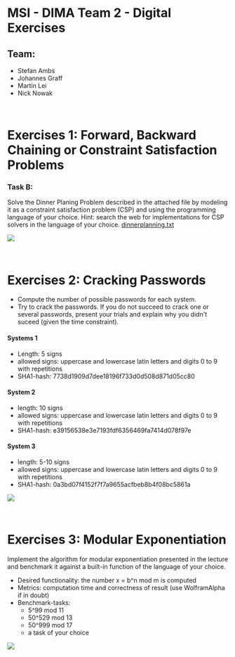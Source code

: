 # MSI - DIMA Team 2 - Digital Exercises

## Team:

- Stefan Ambs
- Johannes Graff
- Martin Lei
- Nick Nowak

<br>

# Exercises 1: Forward, Backward Chaining or Constraint Satisfaction Problems

### Task B:

Solve the Dinner Planing Problem described in the attached file by modeling it as a constraint satisfaction problem (CSP) and using the programming language of your choice.
Hint: search the web for implementations for CSP solvers in the language of your choice.
[dinnerplanning.txt](https://moodle.htwg-konstanz.de/moodle/pluginfile.php/19532/mod_assign/introattachment/0/dinnerplanning.txt?forcedownload=1)

![](https://img.shields.io/badge/Deadline-November_15th,_2023,_07:45-red?style=for-the-badge)

<br>

# Exercises 2: Cracking Passwords

- Compute the number of possible passwords for each system.
- Try to crack the passwords. If you do not succeed to crack one or several passwords, present your trials and explain why you didn't suceed (given the time constraint).

#### Systems 1

- Length: 5 signs
- allowed signs: uppercase and lowercase latin letters and digits 0 to 9 with repetitions
- SHA1-hash: 7738d1909d7dee18196f733d0d508d871d05cc80

#### System 2

- length: 10 signs
- allowed signs: uppercase and lowercase latin letters and digits 0 to 9 with repetitions
- SHA1-hash: e39156538e3e7193fdf6356469fa7414d078f97e

#### System 3

- length: 5-10 signs
- allowed signs: uppercase and lowercase latin letters and digits 0 to 9 with repetitions
- SHA1-hash: 0a3bd07f4152f7f7a9655acfbeb8b4f08bc5861a

![](https://img.shields.io/badge/Deadline-December_6th,_2023,_07:45-red?style=for-the-badge)

<br>

# Exercises 3: Modular Exponentiation

Implement the algorithm for modular exponentiation presented in the lecture and benchmark it against a built-in function of the language of your choice.

- Desired functionality: the number x = b^n mod m is computed
- Metrics: computation time and correctness of result (use WolframAlpha if in doubt)
- Benchmark-tasks:
  - 5^99 mod 11
  - 50^529 mod 13
  - 50^999 mod 17
  - a task of your choice

![](https://img.shields.io/badge/Deadline-January_10th,_2024,_08:00-red?style=for-the-badge)
